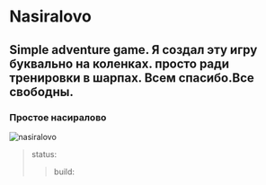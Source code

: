 # Nasiralovo

## Simple adventure game. Я создал эту игру буквально на коленках. просто ради тренировки в шарпах. Всем спасибо.Все свободны.

### Простое насиралово
![nasiralovo](https://aboutan.ru/wp-content/uploads/2020/05/1-45-480x480.jpg)

> status:
>> build:
    
